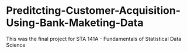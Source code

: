 # Preditcting-Customer-Acquisition-Using-Bank-Maketing-Data

This was the final project for STA 141A - Fundamentals of Statistical Data Science
